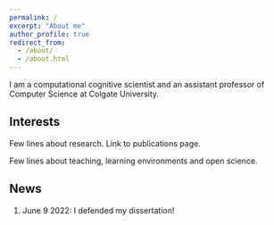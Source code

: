 ```yaml
---
permalink: /
excerpt: "About me"
author_profile: true
redirect_from: 
  - /about/
  - /about.html
---
```


I am a computational cognitive scientist and an assistant professor of Computer Science at Colgate University. 

<h2> Interests </h2>
<p>
Few lines about research. Link to publications page. 
</p>

<p>
Few lines about teaching, learning environments and open science. 
</p>


<h2> News </h2>

<ol>
    <li> June 9 2022: I defended my dissertation! </li>

</ol>





